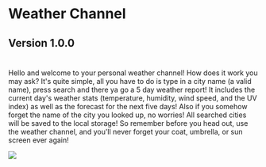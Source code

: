 # Weather Channel
## Version 1.0.0
#

Hello and welcome to your personal weather channel! How does it work you may ask? It's quite simple, all you have to do is type in a city name (a valid name), press search and there ya go a 5 day weather report!
It includes the current day's weather stats (temperature, humidity, wind speed, and the UV index) as well as the forecast for the next five days!
Also if you somehow forget the name of the city you looked up, no worries! All searched cities will be saved to the local storage!
So remember before you head out, use the weather channel, and you'll never forget your coat, umbrella, or sun screen ever again!

<a href=""><img src="./assets/Weather Report.jpg">





